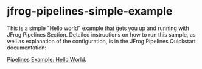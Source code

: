 # jfrog-pipelines-simple-example   

This is a simple "Hello world"  example that gets you up and running with JFrog Pipelines Section.
Detailed instructions on how to run this sample, as well as explanation of the configuration, is in the JFrog Pipelines Quickstart documentation:




[Pipelines Example: Hello World](https://www.jfrog.com/confluence/display/JFROG/Pipeline+Example%3A+Hello+World).
